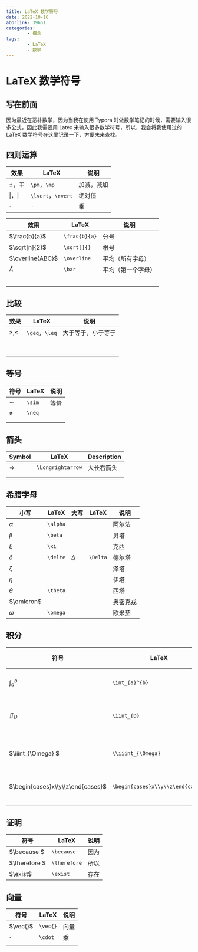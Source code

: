 ```yaml
---
title: LaTeX 数学符号
date: 2022-10-16
abbrlink: 39651
categories:
        - 概念
tags:
        - LaTeX
        - 数学
---
```


# LaTeX 数学符号

## 写在前面

因为最近在恶补数学，因为当我在使用 Typora 时做数学笔记的时候，需要输入很多公式，因此我需要用 Latex 来输入很多数学符号，所以，我会将我使用过的 LaTeX 数学符号在这里记录一下，方便未来查找。

## 四则运算

| 效果             | LaTeX              | 说明       |
| ---------------- | ------------------ | ---------- |
| $\pm$，$\mp$     | `\pm`，`\mp`       | 加减，减加 |
| $\lvert，\rvert$ | `\lvert`，`\rvert` | 绝对值     |
| $⋅$              | `⋅`                | 乘         |

| 效果             | LaTeX         | 说明               |
| ---------------- | ------------- | ------------------ |
| $\frac{b}{a}$    | `\frac{b}{a}` | 分号               |
| $\sqrt[n]{2}$    | `\sqrt[]{}`   | 根号               |
| $\overline{ABC}$ | `\overline`   | 平均（所有字母）   |
| $\bar{A}$        | `\bar`        | 平均（第一个字母） |
|                  |               |                    |
|                  |               |                    |
|                  |               |                    |
|                  |               |                    |
|                  |               |                    |

## 比较

| 效果         | LaTeX          | 说明               |
| ------------ | -------------- | ------------------ |
| $\geq, \leq$ | `\geq`，`\leq` | 大于等于，小于等于 |
|              |                |                    |
|              |                |                    |
|              |                |                    |
|              |                |                    |
|              |                |                    |
|              |                |                    |
|              |                |                    |
|              |                |                    |

## 等号

| 符号   | LaTeX  | 说明 |
| ------ | ------ | ---- |
| $\sim$ | `\sim` | 等价 |
| $\neq$ | `\neq` |      |
|        |        |      |
|        |        |      |

## 箭头

| Symbol            | LaTeX             | Description |
| ----------------- | ----------------- | ----------- |
| $\Longrightarrow$ | `\Longrightarrow` | 大长右箭头  |
|                   |                   |             |
|                   |                   |             |



## 希腊字母

| 小写       | LaTeX    | 大写     | LaTeX    | 说明     |
| ---------- | -------- | -------- | -------- | -------- |
| $\alpha$   | `\alpha` |          |          | 阿尔法   |
| $\beta$    | `\beta`  |          |          | 贝塔     |
| $\xi$      | `\xi`    |          |          | 克西     |
| $\delta$   | `\delte` | $\Delta$ | `\Delta` | 德尔塔   |
| $\zeta$    |          |          |          | 泽塔     |
| $\eta$     |          |          |          | 伊塔     |
| $\theta$   | `\theta` |          |          | 西塔     |
| $\omicron$ |          |          |          | 奥密克戎 |
| $\omega$   | `\omega` |          |          | 欧米茄   |

## 积分

| 符号                              | LaTeX                             | 说明     |
| --------------------------------- | --------------------------------- | -------- |
| $\int_{a}^{b}$                    | `\int_{a}^{b}`                    | 定积分   |
| $\iint_{D}$                       | `\iint_{D}`                       | 二重积分 |
| $\iiint_{\Omega} $                | `\\iiint_{\Omega}`                | 三重积分 |
| $\begin{cases}x\\y\\z\end{cases}$ | `\begin{cases}x\\y\\z\end{cases}` | 大括号   |
|                                   |                                   |          |
|                                   |                                   |          |

## 证明

| 符号          | LaTeX        | 说明 |
| ------------- | ------------ | ---- |
| $\because $   | `\because`   | 因为 |
| $\therefore $ | `\therefore` | 所以 |
| $\exist$      | `\exist`     | 存在 |

## 向量

| 符号     | LaTeX    | 说明 |
| -------- | -------- | ---- |
| $\vec{}$ | `\vec{}` | 向量 |
| $\cdot$  | `\cdot`  | 乘   |
|          |          |      |

